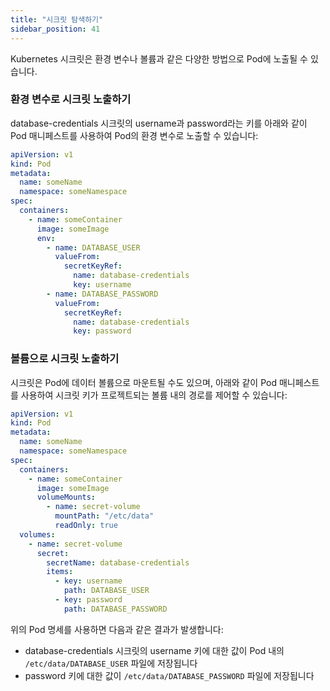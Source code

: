 ```yaml
---
title: "시크릿 탐색하기"
sidebar_position: 41
---
```


Kubernetes 시크릿은 환경 변수나 볼륨과 같은 다양한 방법으로 Pod에 노출될 수 있습니다.

### 환경 변수로 시크릿 노출하기

database-credentials 시크릿의 username과 password라는 키를 아래와 같이 Pod 매니페스트를 사용하여 Pod의 환경 변수로 노출할 수 있습니다:

```yaml
apiVersion: v1
kind: Pod
metadata:
  name: someName
  namespace: someNamespace
spec:
  containers:
    - name: someContainer
      image: someImage
      env:
        - name: DATABASE_USER
          valueFrom:
            secretKeyRef:
              name: database-credentials
              key: username
        - name: DATABASE_PASSWORD
          valueFrom:
            secretKeyRef:
              name: database-credentials
              key: password
```

### 볼륨으로 시크릿 노출하기

시크릿은 Pod에 데이터 볼륨으로 마운트될 수도 있으며, 아래와 같이 Pod 매니페스트를 사용하여 시크릿 키가 프로젝트되는 볼륨 내의 경로를 제어할 수 있습니다:

```yaml
apiVersion: v1
kind: Pod
metadata:
  name: someName
  namespace: someNamespace
spec:
  containers:
    - name: someContainer
      image: someImage
      volumeMounts:
        - name: secret-volume
          mountPath: "/etc/data"
          readOnly: true
  volumes:
    - name: secret-volume
      secret:
        secretName: database-credentials
        items:
          - key: username
            path: DATABASE_USER
          - key: password
            path: DATABASE_PASSWORD
```

위의 Pod 명세를 사용하면 다음과 같은 결과가 발생합니다:

- database-credentials 시크릿의 username 키에 대한 값이 Pod 내의 `/etc/data/DATABASE_USER` 파일에 저장됩니다
- password 키에 대한 값이 `/etc/data/DATABASE_PASSWORD` 파일에 저장됩니다
